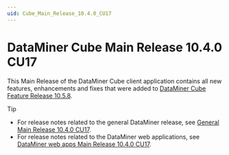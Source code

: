```yaml
---
uid: Cube_Main_Release_10.4.0_CU17
---
```


# DataMiner Cube Main Release 10.4.0 CU17

This Main Release of the DataMiner Cube client application contains all new features, enhancements and fixes that were added to [DataMiner Cube Feature Release 10.5.8](xref:Cube_Feature_Release_10.5.8).

> [!TIP]
>
> - For release notes related to the general DataMiner release, see [General Main Release 10.4.0 CU17](xref:General_Main_Release_10.4.0_CU17).
> - For release notes related to the DataMiner web applications, see [DataMiner web apps Main Release 10.4.0 CU17](xref:Web_apps_Main_Release_10.4.0_CU17).
